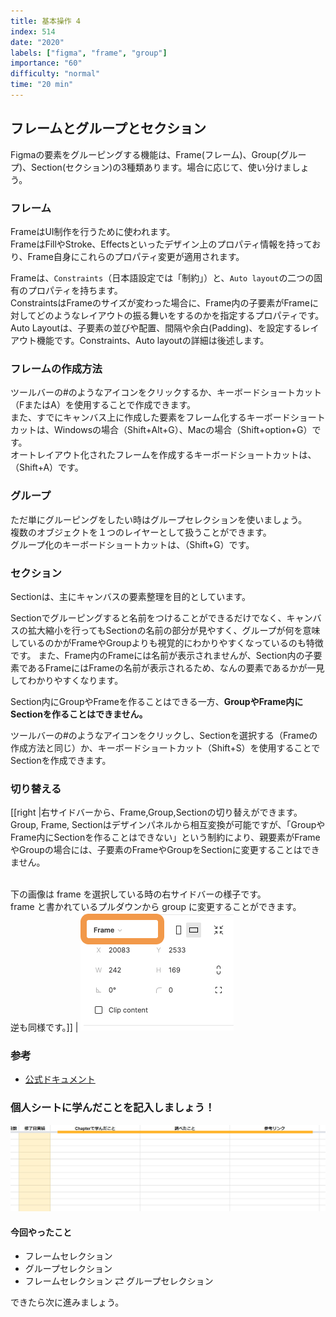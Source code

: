 ```yaml
---
title: 基本操作 4
index: 514
date: "2020"
labels: ["figma", "frame", "group"]
importance: "60"
difficulty: "normal"
time: "20 min"
---
```


## フレームとグループとセクション

Figmaの要素をグルーピングする機能は、Frame(フレーム)、Group(グループ)、Section(セクション)の3種類あります。場合に応じて、使い分けましょう。

### フレーム

 FrameはUI制作を行うために使われます。<br/>FrameはFillやStroke、Effectsといったデザイン上のプロパティ情報を持っており、Frame自身にこれらのプロパティ変更が適用されます。

Frameは、`Constraints`（日本語設定では「制約」）と、`Auto layout`の二つの固有のプロパティを持ちます。<br/>ConstraintsはFrameのサイズが変わった場合に、Frame内の子要素がFrameに対してどのようなレイアウトの振る舞いをするのかを指定するプロパティです。<br/>Auto Layoutは、子要素の並びや配置、間隔や余白(Padding)、を設定するレイアウト機能です。Constraints、Auto layoutの詳細は後述します。


### フレームの作成方法

ツールバーの#のようなアイコンをクリックするか、キーボードショートカット（FまたはA）を使用することで作成できます。
<br/>また、すでにキャンバス上に作成した要素をフレーム化するキーボードショートカットは、Windowsの場合（Shift+Alt+G）、Macの場合（Shift+option+G）です。
<br/>オートレイアウト化されたフレームを作成するキーボードショートカットは、（Shift+A）です。

### グループ

ただ単にグルーピングをしたい時はグループセレクションを使いましょう。  
複数のオブジェクトを１つのレイヤーとして扱うことができます。
<br/>グループ化のキーボードショートカットは、（Shift+G）です。

### セクション

Sectionは、主にキャンバスの要素整理を目的としています。

Sectionでグルーピングすると名前をつけることができるだけでなく、キャンバスの拡大縮小を行ってもSectionの名前の部分が見やすく、グループが何を意味しているのかがFrameやGroupよりも視覚的にわかりやすくなっているのも特徴です。
また、Frame内のFrameには名前が表示されませんが、Section内の子要素であるFrameにはFrameの名前が表示されるため、なんの要素であるかが一見してわかりやすくなります。

Section内にGroupやFrameを作ることはできる一方、**GroupやFrame内にSectionを作ることはできません。**

ツールバーの#のようなアイコンをクリックし、Sectionを選択する（Frameの作成方法と同じ）か、キーボードショートカット（Shift+S）を使用することでSectionを作成できます。

### 切り替える

[[right |右サイドバーから、Frame,Group,Sectionの切り替えができます。
<br/>Group, Frame, Sectionはデザインパネルから相互変換が可能ですが、「GroupやFrame内にSectionを作ることはできない」という制約により、親要素がFrameやGroupの場合には、子要素のFrameやGroupをSectionに変更することはできません。

<br/>下の画像は frame を選択している時の右サイドバーの様子です。<br/>frame と書かれているプルダウンから group に変更することができます。<br/>逆も同様です。]]
| ![frame-to-group](./img/frame-to-group.png)



### 参考

- [公式ドキュメント](https://help.figma.com/hc/en-us/articles/360039832054-Frames-and-Groups)

### 個人シートに学んだことを記入しましょう！

![sheet](../../assets/sheet.png)

#### 今回やったこと

- フレームセレクション
- グループセレクション
- フレームセレクション ⇄ グループセレクション

できたら次に進みましょう。
